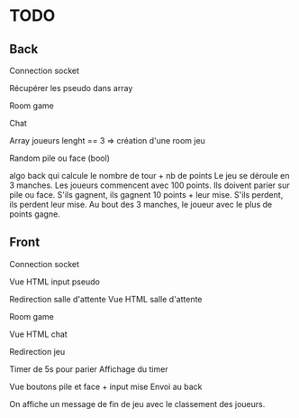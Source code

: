 # TODO 

## Back

Connection socket

Récupérer les pseudo dans array

Room game

Chat

Array joueurs lenght == 3 => création d'une room jeu


Random pile ou face (bool)

algo back qui calcule le nombre de tour + nb de points
Le jeu se déroule en 3 manches. Les joueurs commencent avec 100 points. 
Ils doivent parier sur pile ou face.
S'ils gagnent, ils gagnent 10 points + leur mise. 
S'ils perdent, ils perdent leur mise. 
Au bout des 3 manches, le joueur avec le plus de points gagne. 


## Front

Connection socket

Vue HTML input pseudo

Redirection salle d'attente
Vue HTML salle d'attente

Room game

Vue HTML chat

Redirection jeu

Timer de 5s pour parier
Affichage du timer

Vue boutons pile et face + input mise
Envoi au back

On affiche un message de fin de jeu avec le classement des joueurs.

